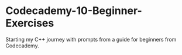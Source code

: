 # Codecademy-10-Beginner-Exercises
Starting my C++ journey with prompts from a guide for beginners from Codecademy.
